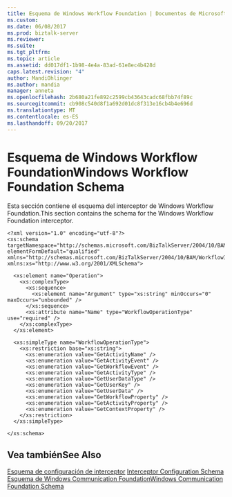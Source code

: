 ```yaml
---
title: Esquema de Windows Workflow Foundation | Documentos de Microsoft
ms.custom: 
ms.date: 06/08/2017
ms.prod: biztalk-server
ms.reviewer: 
ms.suite: 
ms.tgt_pltfrm: 
ms.topic: article
ms.assetid: dd017df1-1b98-4e4a-83ad-61e8ec4b428d
caps.latest.revision: "4"
author: MandiOhlinger
ms.author: mandia
manager: anneta
ms.openlocfilehash: 2b680a21fe892c2599cb43643cadc68fbb74f89c
ms.sourcegitcommit: cb908c540d8f1a692d01dc8f313e16cb4b4e696d
ms.translationtype: MT
ms.contentlocale: es-ES
ms.lasthandoff: 09/20/2017
---
```

# <a name="windows-workflow-foundation-schema"></a><span data-ttu-id="16a29-102">Esquema de Windows Workflow Foundation</span><span class="sxs-lookup"><span data-stu-id="16a29-102">Windows Workflow Foundation Schema</span></span>
<span data-ttu-id="16a29-103">Esta sección contiene el esquema del interceptor de Windows Workflow Foundation.</span><span class="sxs-lookup"><span data-stu-id="16a29-103">This section contains the schema for the Windows Workflow Foundation interceptor.</span></span>  
  
```  
<?xml version="1.0" encoding="utf-8"?>  
<xs:schema targetNamespace="http://schemas.microsoft.com/BizTalkServer/2004/10/BAM/WorkflowInterceptorConfiguration" elementFormDefault="qualified" xmlns="http://schemas.microsoft.com/BizTalkServer/2004/10/BAM/WorkflowInterceptorConfiguration" xmlns:xs="http://www.w3.org/2001/XMLSchema">  
  
  <xs:element name="Operation">  
    <xs:complexType>  
      <xs:sequence>  
        <xs:element name="Argument" type="xs:string" minOccurs="0" maxOccurs="unbounded" />  
      </xs:sequence>  
      <xs:attribute name="Name" type="WorkflowOperationType" use="required" />  
    </xs:complexType>  
  </xs:element>  
  
  <xs:simpleType name="WorkflowOperationType">  
    <xs:restriction base="xs:string">  
      <xs:enumeration value="GetActivityName" />  
      <xs:enumeration value="GetActivityEvent" />  
      <xs:enumeration value="GetWorkflowEvent" />  
      <xs:enumeration value="GetActivityType" />  
      <xs:enumeration value="GetUserDataType" />  
      <xs:enumeration value="GetUserKey" />  
      <xs:enumeration value="GetUserData" />  
      <xs:enumeration value="GetWorkflowProperty" />  
      <xs:enumeration value="GetActivityProperty" />  
      <xs:enumeration value="GetContextProperty" />  
    </xs:restriction>  
  </xs:simpleType>  
  
</xs:schema>   
```  
  
## <a name="see-also"></a><span data-ttu-id="16a29-104">Vea también</span><span class="sxs-lookup"><span data-stu-id="16a29-104">See Also</span></span>  
 <span data-ttu-id="16a29-105">[Esquema de configuración de interceptor](../core/interceptor-configuration-schema.md) </span><span class="sxs-lookup"><span data-stu-id="16a29-105">[Interceptor Configuration Schema](../core/interceptor-configuration-schema.md) </span></span>  
 [<span data-ttu-id="16a29-106">Esquema de Windows Communication Foundation</span><span class="sxs-lookup"><span data-stu-id="16a29-106">Windows Communication Foundation Schema</span></span>](../core/windows-communication-foundation-schema.md)